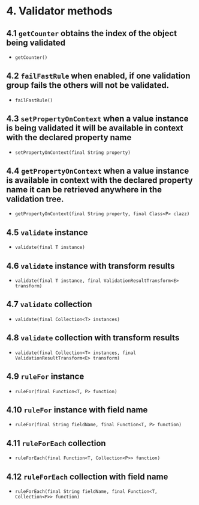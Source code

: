 # 4. Validator methods

## 4.1 `getCounter` obtains the index of the object being validated

* `getCounter()`

## 4.2 `failFastRule` when enabled, if one validation group fails the others will not be validated.

* `failFastRule()`

## 4.3 `setPropertyOnContext` when a value instance is being validated it will be available in context with the declared property name

* `setPropertyOnContext(final String property)`

## 4.4 `getPropertyOnContext` when a value instance is available in context with the declared property name it can be retrieved anywhere in the validation tree.

* `getPropertyOnContext(final String property, final Class<P> clazz)`

## 4.5 `validate` instance

* `validate(final T instance)`

## 4.6 `validate` instance with transform results

* `validate(final T instance, final ValidationResultTransform<E> transform)`

## 4.7 `validate` collection

* `validate(final Collection<T> instances)`

## 4.8 `validate` collection with transform results

* `validate(final Collection<T> instances, final ValidationResultTransform<E> transform)`

## 4.9 `ruleFor` instance

* `ruleFor(final Function<T, P> function)`

## 4.10 `ruleFor` instance with field name

* `ruleFor(final String fieldName, final Function<T, P> function)`

## 4.11 `ruleForEach` collection

* `ruleForEach(final Function<T, Collection<P>> function)`

## 4.12 `ruleForEach` collection with field name

* `ruleForEach(final String fieldName, final Function<T, Collection<P>> function)`
